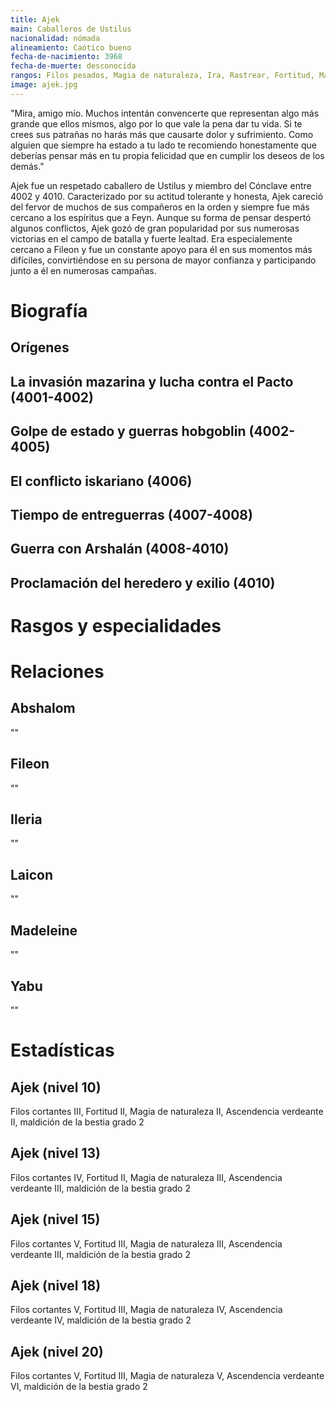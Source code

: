 ```yaml
---
title: Ajek
main: Caballeros de Ustilus
nacionalidad: nómada
alineamiento: Caótico bueno
fecha-de-nacimiento: 3968
fecha-de-muerte: desconocida
rangos: Filos pesados, Magia de naturaleza, Ira, Rastrear, Fortitud, Maldición de la bestia
image: ajek.jpg
---
```


"Mira, amigo mío. Muchos intentán convencerte que representan algo más grande que ellos mismos, algo por lo que vale la pena dar tu vida. Si te crees sus patrañas no harás más que causarte dolor y sufrimiento. Como alguien que siempre ha estado a tu lado te recomiendo honestamente que deberías pensar más en tu propia felicidad que en cumplir los deseos de los demás."

Ajek fue un respetado caballero de Ustilus y miembro del Cónclave entre 4002 y 4010. Caracterizado por su actitud tolerante y honesta, Ajek careció del fervor de muchos de sus compañeros en la orden y siempre fue más cercano a los espíritus que a Feyn. Aunque su forma de pensar despertó algunos conflictos, Ajek gozó de gran popularidad por sus numerosas victorias en el campo de batalla y fuerte lealtad. Era especialemente cercano a Fileon y fue un constante apoyo para él en sus momentos más difíciles, convirtiéndose en su persona de mayor confianza y participando junto a él en numerosas campañas. 

# Biografía

## Orígenes



## La invasión mazarina y lucha contra el Pacto (4001-4002)



## Golpe de estado y guerras hobgoblin (4002-4005)



## El conflicto iskariano (4006)



## Tiempo de entreguerras (4007-4008)



## Guerra con Arshalán (4008-4010)



## Proclamación del heredero y exilio (4010)



# Rasgos y especialidades



# Relaciones

## Abshalom

""

## Fileon

""

## Ileria

""

## Laicon

""

## Madeleine

""

## Yabu

""

# Estadísticas

## Ajek (nivel 10)

Filos cortantes III, Fortitud II, Magia de naturaleza II, Ascendencia verdeante II, maldición de la bestia grado 2

## Ajek (nivel 13)

Filos cortantes IV, Fortitud II, Magia de naturaleza III, Ascendencia verdeante III, maldición de la bestia grado 2

## Ajek (nivel 15)

Filos cortantes V, Fortitud III, Magia de naturaleza III, Ascendencia verdeante III, maldición de la bestia grado 2

## Ajek (nivel 18)

Filos cortantes V, Fortitud III, Magia de naturaleza IV, Ascendencia verdeante IV, maldición de la bestia grado 2

## Ajek (nivel 20)

Filos cortantes V, Fortitud III, Magia de naturaleza V, Ascendencia verdeante VI, maldición de la bestia grado 2
